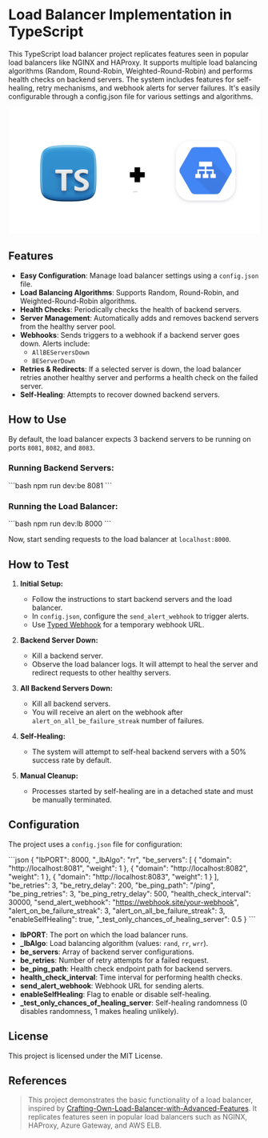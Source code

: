 
# Load Balancer Implementation in TypeScript
This TypeScript load balancer project replicates features seen in popular load balancers like NGINX and HAProxy. It supports multiple load balancing algorithms (Random, Round-Robin, Weighted-Round-Robin) and performs health checks on backend servers. The system includes features for self-healing, retry mechanisms, and webhook alerts for server failures. It's easily configurable through a config.json file for various settings and algorithms.

![Poster](./docs/poster.png)


## Features
- **Easy Configuration**: Manage load balancer settings using a `config.json` file.
- **Load Balancing Algorithms**: Supports Random, Round-Robin, and Weighted-Round-Robin algorithms.
- **Health Checks**: Periodically checks the health of backend servers.
- **Server Management**: Automatically adds and removes backend servers from the healthy server pool.
- **Webhooks**: Sends triggers to a webhook if a backend server goes down. Alerts include:
  - `AllBEServersDown`
  - `BEServerDown`
- **Retries & Redirects**: If a selected server is down, the load balancer retries another healthy server and performs a health check on the failed server.
- **Self-Healing**: Attempts to recover downed backend servers.

## How to Use

By default, the load balancer expects 3 backend servers to be running on ports `8081`, `8082`, and `8083`.

### Running Backend Servers:
\`\`\`bash
npm run dev:be 8081
\`\`\`

### Running the Load Balancer:
\`\`\`bash
npm run dev:lb 8000
\`\`\`

Now, start sending requests to the load balancer at `localhost:8000`.

## How to Test

1. **Initial Setup:**
   - Follow the instructions to start backend servers and the load balancer.
   - In `config.json`, configure the `send_alert_webhook` to trigger alerts.
   - Use [Typed Webhook](https://typedwebhook.tools/) for a temporary webhook URL.
   
2. **Backend Server Down:**
   - Kill a backend server.
   - Observe the load balancer logs. It will attempt to heal the server and redirect requests to other healthy servers.

3. **All Backend Servers Down:**
   - Kill all backend servers.
   - You will receive an alert on the webhook after `alert_on_all_be_failure_streak` number of failures.

4. **Self-Healing:**
   - The system will attempt to self-heal backend servers with a 50% success rate by default.

5. **Manual Cleanup:**
   - Processes started by self-healing are in a detached state and must be manually terminated.

## Configuration

The project uses a `config.json` file for configuration:

\`\`\`json
{
  "lbPORT": 8000,
  "_lbAlgo": "rr",
  "be_servers": [
    { "domain": "http://localhost:8081", "weight": 1 },
    { "domain": "http://localhost:8082", "weight": 1 },
    { "domain": "http://localhost:8083", "weight": 1 }
  ],
  "be_retries": 3,
  "be_retry_delay": 200,
  "be_ping_path": "/ping",
  "be_ping_retries": 3,
  "be_ping_retry_delay": 500,
  "health_check_interval": 30000,
  "send_alert_webhook": "https://webhook.site/your-webhook",
  "alert_on_be_failure_streak": 3,
  "alert_on_all_be_failure_streak": 3,
  "enableSelfHealing": true,
  "_test_only_chances_of_healing_server": 0.5
}
\`\`\`

- **lbPORT**: The port on which the load balancer runs.
- **_lbAlgo**: Load balancing algorithm (values: `rand`, `rr`, `wrr`).
- **be_servers**: Array of backend server configurations.
- **be_retries**: Number of retry attempts for a failed request.
- **be_ping_path**: Health check endpoint path for backend servers.
- **health_check_interval**: Time interval for performing health checks.
- **send_alert_webhook**: Webhook URL for sending alerts.
- **enableSelfHealing**: Flag to enable or disable self-healing.
- **_test_only_chances_of_healing_server**: Self-healing randomness (0 disables randomness, 1 makes healing unlikely).

## License

This project is licensed under the MIT License.

## References
> This project demonstrates the basic functionality of a load balancer, inspired by [Crafting-Own-Load-Balancer-with-Advanced-Features](https://github.com/Zuyuf/Crafting-Own-Load-Balancer-with-Advanced-Features). It replicates features seen in popular load balancers such as NGINX, HAProxy, Azure Gateway, and AWS ELB.